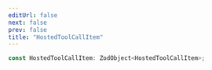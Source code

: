 ```yaml
---
editUrl: false
next: false
prev: false
title: "HostedToolCallItem"
---
```


```ts
const HostedToolCallItem: ZodObject<HostedToolCallItem>;
```
